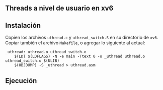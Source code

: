 ## Threads a nivel de usuario en xv6

## Instalación
Copien los archivos `uthread.c` y `uthread_switch.S` en su directorio de `xv6`. Copiar también el archivo `Makefile`, o agregar lo siguiente al actual:
```
_uthread: uthread.o uthread_switch.o
	$(LD) $(LDFLAGS) -N -e main -Ttext 0 -o _uthread uthread.o uthread_switch.o $(ULIB)
	$(OBJDUMP) -S _uthread > uthread.asm
```

## Ejecución

